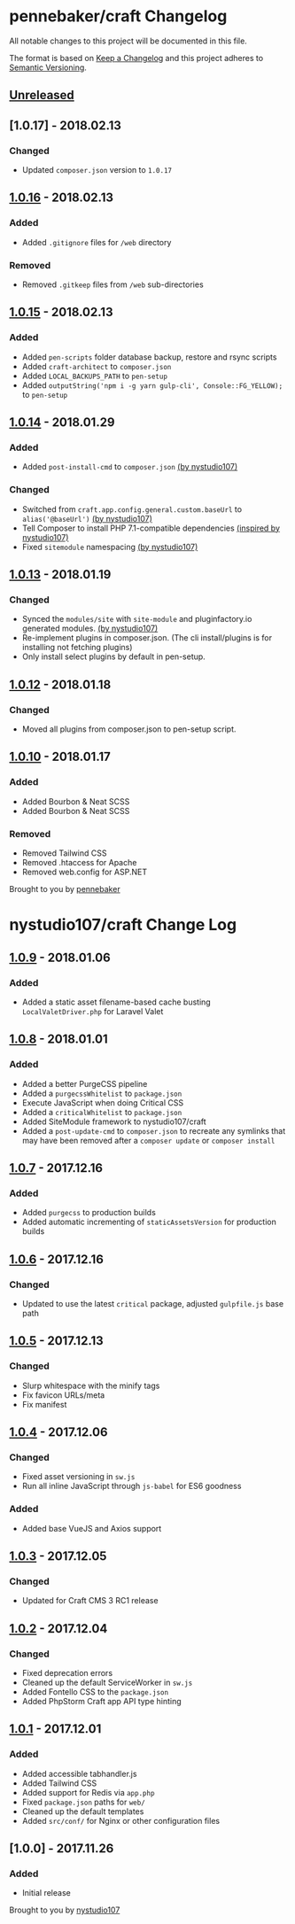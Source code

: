 # pennebaker/craft Changelog
All notable changes to this project will be documented in this file.

The format is based on [Keep a Changelog](http://keepachangelog.com/en/1.0.0/)
and this project adheres to [Semantic Versioning](http://semver.org/spec/v2.0.0.html).

## [Unreleased]

## [1.0.17] - 2018.02.13
### Changed
* Updated `composer.json` version to `1.0.17`

## [1.0.16] - 2018.02.13
### Added
* Added `.gitignore` files for `/web` directory
### Removed
* Removed `.gitkeep` files from `/web` sub-directories

## [1.0.15] - 2018.02.13
### Added
* Added `pen-scripts` folder database backup, restore and rsync scripts
* Added `craft-architect` to `composer.json`
* Added `LOCAL_BACKUPS_PATH` to  `pen-setup`
* Added  `outputString('npm i -g yarn gulp-cli', Console::FG_YELLOW);` to `pen-setup`

## [1.0.14] - 2018.01.29
### Added
* Added `post-install-cmd` to `composer.json` [(by nystudio107)](https://github.com/nystudio107/craft/releases/tag/1.0.11)

### Changed
* Switched from `craft.app.config.general.custom.baseUrl` to `alias('@baseUrl')` [(by nystudio107)](https://github.com/nystudio107/craft/releases/tag/1.0.12)
* Tell Composer to install PHP 7.1-compatible dependencies [(inspired by nystudio107)](https://github.com/nystudio107/craft/releases/tag/1.0.13)
* Fixed `sitemodule` namespacing [(by nystudio107)](https://github.com/nystudio107/craft/releases/tag/1.0.13)

## [1.0.13] - 2018.01.19
### Changed
* Synced the `modules/site` with `site-module` and pluginfactory.io generated modules. [(by nystudio107)](https://github.com/nystudio107/craft/releases/tag/1.0.10)
* Re-implement plugins in composer.json. (The cli install/plugins is for installing not fetching plugins)
* Only install select plugins by default in pen-setup.

## [1.0.12] - 2018.01.18
### Changed
* Moved all plugins from composer.json to pen-setup script.

## [1.0.10] - 2018.01.17
### Added
* Added Bourbon & Neat SCSS
* Added Bourbon & Neat SCSS
### Removed
* Removed Tailwind CSS
* Removed .htaccess for Apache
* Removed web.config for ASP.NET

Brought to you by [pennebaker](https://pennebaker.com/)

# nystudio107/craft Change Log

## [1.0.9] - 2018.01.06
### Added
* Added a static asset filename-based cache busting `LocalValetDriver.php` for Laravel Valet

## [1.0.8] - 2018.01.01
### Added
* Added a better PurgeCSS pipeline
* Added a `purgecssWhitelist` to `package.json`
* Execute JavaScript when doing Critical CSS
* Added a `criticalWhitelist` to `package.json`
* Added SiteModule framework to nystudio107/craft
* Added a `post-update-cmd` to `composer.json` to recreate any symlinks that may have been removed after a `composer update` or `composer install`

## [1.0.7] - 2017.12.16
### Added
* Added `purgecss` to production builds
* Added automatic incrementing of `staticAssetsVersion` for production builds

## [1.0.6] - 2017.12.16
### Changed
* Updated to use the latest `critical` package, adjusted `gulpfile.js` base path

## [1.0.5] - 2017.12.13
### Changed
* Slurp whitespace with the minify tags
* Fix favicon URLs/meta
* Fix manifest

## [1.0.4] - 2017.12.06
### Changed
* Fixed asset versioning in `sw.js`
* Run all inline JavaScript through `js-babel` for ES6 goodness

### Added
* Added base VueJS and Axios support

## [1.0.3] - 2017.12.05
### Changed
* Updated for Craft CMS 3 RC1 release

## [1.0.2] - 2017.12.04
### Changed
* Fixed deprecation errors
* Cleaned up the default ServiceWorker in `sw.js`
* Added Fontello CSS to the `package.json`
* Added PhpStorm Craft app API type hinting

## [1.0.1] - 2017.12.01
### Added
* Added accessible tabhandler.js
* Added Tailwind CSS
* Added support for Redis via `app.php`
* Fixed `package.json` paths for `web/`
* Cleaned up the default templates
* Added `src/conf/` for Nginx or other configuration files

## [1.0.0] - 2017.11.26
### Added
* Initial release

Brought to you by [nystudio107](https://nystudio107.com/)

[Unreleased]: https://github.com/pennebaker/craft/compare/1.0.17...HEAD
[1.0.16]: https://github.com/pennebaker/craft/compare/1.0.16...1.0.17
[1.0.16]: https://github.com/pennebaker/craft/compare/1.0.15...1.0.16
[1.0.15]: https://github.com/pennebaker/craft/compare/1.0.14...1.0.15
[1.0.14]: https://github.com/pennebaker/craft/compare/1.0.13...1.0.14
[1.0.13]: https://github.com/pennebaker/craft/compare/1.0.12...1.0.13
[1.0.12]: https://github.com/pennebaker/craft/compare/1.0.10...1.0.12
[1.0.10]: https://github.com/pennebaker/craft/compare/1.0.9...1.0.10
[1.0.9]: https://github.com/pennebaker/craft/compare/1.0.8...1.0.8
[1.0.8]: https://github.com/pennebaker/craft/compare/1.0.7...1.0.8
[1.0.7]: https://github.com/pennebaker/craft/compare/1.0.6...1.0.7
[1.0.6]: https://github.com/pennebaker/craft/compare/1.0.5...1.0.6
[1.0.5]: https://github.com/pennebaker/craft/compare/1.0.4...1.0.5
[1.0.4]: https://github.com/pennebaker/craft/compare/1.0.3...1.0.4
[1.0.3]: https://github.com/pennebaker/craft/compare/1.0.2...1.0.3
[1.0.2]: https://github.com/pennebaker/craft/compare/1.0.1...1.0.2
[1.0.1]: https://github.com/pennebaker/craft/compare/1.0.0...1.0.1
[1.0.1]: https://github.com/pennebaker/craft/compare/1.0.0...1.0.1
